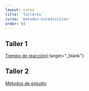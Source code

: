 ```yaml
---
layout: curso
title: 'Talleres'
curso: 'metodos-estadisticos'
order: 04
---
```


## Taller 1

[Tiempo de reacción](http://www.humanbenchmark.com/tests/reactiontime){:target="_blank"}

## Taller 2

[Métodos de estudio](/metodos-estadisticos/talleres/metodos.html)
